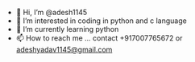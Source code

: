 - 👋 Hi, I’m @adesh1145
- 👀 I’m interested in coding in python and c language
- 🌱 I’m currently learning python
- 📫 How to reach me ... contact +917007765672 or adeshyadav1145@gmail.com

<!---
adesh1145/adesh1145 is a ✨ special ✨ repository because its `README.md` (this file) appears on your GitHub profile.
You can click the Preview link to take a look at your changes.
--->
